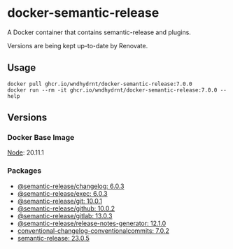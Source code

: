 # docker-semantic-release

A Docker container that contains semantic-release and plugins.

Versions are being kept up-to-date by Renovate.

## Usage

```shell
docker pull ghcr.io/wndhydrnt/docker-semantic-release:7.0.0
docker run --rm -it ghcr.io/wndhydrnt/docker-semantic-release:7.0.0 --help
```

## Versions

### Docker Base Image

[Node](https://hub.docker.com/_/node): 20.11.1

### Packages

- [@semantic-release/changelog: 6.0.3](https://www.npmjs.com/package/@semantic-release/changelog/v/6.0.3)
- [@semantic-release/exec: 6.0.3](https://www.npmjs.com/package/@semantic-release/exec/v/6.0.3)
- [@semantic-release/git: 10.0.1](https://www.npmjs.com/package/@semantic-release/git/v/10.0.1)
- [@semantic-release/github: 10.0.2](https://www.npmjs.com/package/@semantic-release/github/v/10.0.2)
- [@semantic-release/gitlab: 13.0.3](https://www.npmjs.com/package/@semantic-release/gitlab/v/13.0.3)
- [@semantic-release/release-notes-generator: 12.1.0](https://www.npmjs.com/package/@semantic-release/release-notes-generator/v/12.1.0)
- [conventional-changelog-conventionalcommits: 7.0.2](https://www.npmjs.com/package/conventional-changelog-conventionalcommits/v/7.0.2)
- [semantic-release: 23.0.5](https://www.npmjs.com/package/semantic-release/v/23.0.5)
